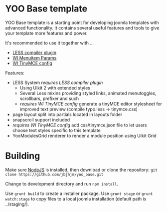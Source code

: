 # YOO Base template

YOO Base template is a starting point for developing joomla templates with advanced functionality.
It contains several useful features and tools to give your template more features and power.

It's recommended to use it together with ...
* [LESS compiler plugin](https://github.com/jbjhjm/plg_system_less) 
* [WI Menuitem Params](https://github.com/jbjhjm/wi_menuitem_params)
* [WI TinyMCE config](https://github.com/jbjhjm/yoo_tinymce_config)

Features:
* LESS System _requires LESS compiler plugin_
  * Using UIkit 2 with extended styles
  * Several Less mixins providing styled links, animated menutoggles, scrollbars, prefixer and such
  * _requires WI TinyMCE config_ generate a tinyMCE editor stylesheet for improved text preview (compile typo.less -> tinymce.css)
* page layout split into partials located in layouts folder
* snapscroll support included
* _requires WI TinyMCE config_ add css/tinymce.json file to let users choose text styles specific to this template
* YooModulesGrid renderer to render a module position using UIkit Grid

# Building
Make sure [NodeJS](https://nodejs.org/en/download/) is installed, then download or clone the repository: 
`git clone https://github.com/jbjhjm/yoo_base.git`

Change to development directory and run `npm install`.

Use `grunt build` to create a installer package.
Use `grunt stage` or `grunt watch:stage` to copy files to a local joomla installation (default path is ../staging/).
